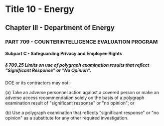 
# Title 10 - Energy
## Chapter III - Department of Energy
### PART 709 - COUNTERINTELLIGENCE EVALUATION PROGRAM
#### Subpart C - Safeguarding Privacy and Employee Rights
##### § 709.25 Limits on use of polygraph examination results that reflect "Significant Response" or "No Opinion".

DOE or its contractors may not:

(a) Take an adverse personnel action against a covered person or make an adverse access recommendation solely on the basis of a polygraph examination result of "significant response" or "no opinion"; or

(b) Use a polygraph examination that reflects "significant response" or "no opinion" as a substitute for any other required investigation.
